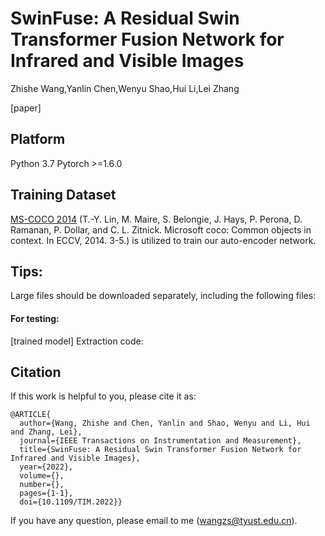 # SwinFuse: A Residual Swin Transformer Fusion Network for Infrared and Visible Images
Zhishe Wang,Yanlin Chen,Wenyu Shao,Hui Li,Lei Zhang

[paper] 

## Platform
Python 3.7
Pytorch >=1.6.0

## Training Dataset

[MS-COCO 2014](http://images.cocodataset.org/zips/train2014.zip) (T.-Y. Lin, M. Maire, S. Belongie, J. Hays, P. Perona, D. Ramanan, P. Dollar, and C. L. Zitnick. Microsoft coco: Common objects in context. In ECCV, 2014. 3-5.) is utilized to train our auto-encoder network.

## Tips:<br>
Large files should be downloaded separately, including the following files: <br>
#### For testing:<br>
[trained model]
Extraction code: 

## Citation
If this work is helpful to you, please cite it as:
```
@ARTICLE{
  author={Wang, Zhishe and Chen, Yanlin and Shao, Wenyu and Li, Hui and Zhang, Lei},
  journal={IEEE Transactions on Instrumentation and Measurement}, 
  title={SwinFuse: A Residual Swin Transformer Fusion Network for Infrared and Visible Images}, 
  year={2022},
  volume={},
  number={},
  pages={1-1},
  doi={10.1109/TIM.2022}}
 ```
If you have any question, please email to me (wangzs@tyust.edu.cn).
